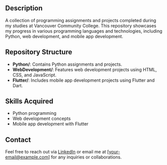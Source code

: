 ## Description
A collection of programming assignments and projects completed during my studies at Vancouver Community College. This repository showcases my progress in various programming languages and technologies, including Python, web development, and mobile app development.

## Repository Structure
- **Python/**: Contains Python assignments and projects.
- **WebDevelopment/**: Features web development projects using HTML, CSS, and JavaScript.
- **Flutter/**: Includes mobile app development projects using Flutter and Dart.

## Skills Acquired
- Python programming
- Web development concepts
- Mobile app development with Flutter

## Contact
Feel free to reach out via [LinkedIn](https://www.linkedin.com/in/your-username/) or email me at [your-email@example.com] for any inquiries or collaborations.
